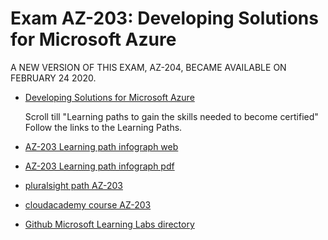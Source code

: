 # Exam AZ-203: Developing Solutions for Microsoft Azure

A NEW VERSION OF THIS EXAM, AZ-204, BECAME AVAILABLE ON FEBRUARY 24 2020. 

* [Developing Solutions for Microsoft Azure](https://docs.microsoft.com/en-us/learn/certifications/exams/az-203?wt.mc_id=learningredirect_certs-web-wwl)
    
    Scroll till "Learning paths to gain the skills needed to become certified" Follow the links to the Learning Paths.
* [AZ-203 Learning path infograph web](https://query.prod.cms.rt.microsoft.com/cms/api/am/binary/RWtQqM)
* [AZ-203 Learning path infograph pdf](https://github.com/gramland/azure-pub/blob/master/pdfs/az-203.pdf)
* [pluralsight path AZ-203](https://www.pluralsight.com/paths/developing-solutions-for-microsoft-azure-az-203)
* [cloudacademy course AZ-203](https://cloudacademy.com/course/az-203-exam-prep-introduction/results/?context_id=534&context_resource=lp)
* [Github Microsoft Learning Labs directory](https://github.com/MicrosoftLearning?)


